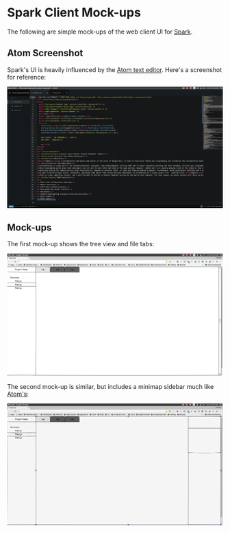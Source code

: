 # Spark Client Mock-ups
The following are simple mock-ups of the web client UI for [Spark](/index).

## Atom Screenshot
Spark's UI is heavily influenced by the [Atom text editor](https://atom.io). Here's a screenshot for reference:

![Atom text editor screenshot](assets/images/atom.png)

## Mock-ups
The first mock-up shows the tree view and file tabs:

![Mock-up showing tree view and file tabs](assets/images/mockup.png)

The second mock-up is similar, but includes a minimap sidebar much like [Atom's](https://atom.io/packages/minimap):

![Mock-up with minimap](assets/images/mockup-minimap.png)
